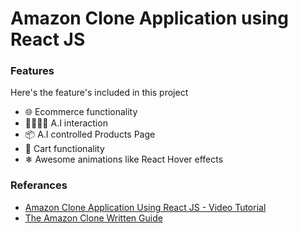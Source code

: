 # Amazon Clone Application using React JS

### Features

Here's the feature's included in this project

- 🌐 Ecommerce functionality 
- 👨‍👩‍👧‍👦 A.I interaction
- 📦 A.I controlled Products Page
- 🛒 Cart functionality
- ❄ Awesome animations like React Hover effects 

### Referances

- [Amazon Clone Application Using React JS -  Video Tutorial](https://www.youtube.com/watch?v=RDV3Z1KCBvo&t=6005s)
- [The Amazon Clone Written Guide](https://medium.com/cleverprogrammer/amazon-clone-using-react-the-ultimate-guide-fba2b36f3458)


